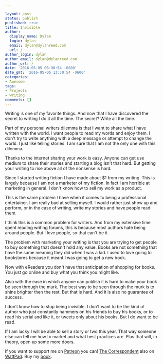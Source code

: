 ```yaml
---

layout: post
status: publish
published: true
title: Invisible 
author:
  display_name: Dylan
  login: dylan
  email: dylan@dylanreed.com
  url: /
author_login: dylan
author_email: dylan@dylanreed.com
author_url: /
date: '2016-05-05 06:30:54 -0600'
date_gmt: '2016-05-05 13:30:54 -0600'
categories:
- Awesome
tags:
- Projects
- writing
comments: []
---
```

Writing is one of my favorite things. And now that I have discovered the secret to writing I do it all the time. The secret? Write all the time. 

Part of my personal writers dilemma is that I want to share what I have written with the world. I want people to read my words and enjoy them. I don't try to write anything with a deep message or attempt to change the world. I just like telling stories. I am sure that I am not the only one with this dilemma. 

Thanks to the internet sharing your work is easy. Anyone can get use medium to share their stories and starting a blog isn't that hard. But getting your writing to rise above all of the nonsense is hard. 

Since I started writing fiction I have made about $1 from my writing. This is largely because I am not a marketer of my fiction. In fact I am horrible at marketing in general. I don't know how to sell my work as a product. 

This is the same problem I have when it comes to being a professional entertainer. I am really bad at selling myself. I would rather just show up and perform, or in the case of writing, write my stories and have people read them. 

I think this is a common problem for writers. And from my extensive time spent reading writing forums, this is because most authors hate being around people. But I love people, so that can't be it. 

The problem with marketing your writing is that you are trying to get people to buy something that doesn't hold any value. Books are not something that have the same meaning  they did when I was a kid. I used to love going to bookstores because it meant I was going to get a new book. 

Now with eReaders you don't have that anticipation of shopping for books. You just go online and buy what you think you might like. 

Also with the ease in which anyone can publish it is hard to make your book be seen through the murk. The best way to be seen through the murk is to shine brighter then the rest. But that is hard. And it is also no guarantee of success. 

I don't know how to stop being invisible. I don't want to be the kind of author who just constantly hammers on his friends to buy his books, or to read his serial and like it, or tweets only about his books. But I do want to be read. 

If I am lucky I will be able to sell a story or two this year. That way someone else can tell me how to market and what best practices are. Plus that will, in theory, open up some more doors.

If you want to support me on [Patreon](http://dylan.la/23JgCMg) you can!
[The Correspondent](http://acmeherinc.com) also on [WattPad](https://wattpad.com/story/70989438). Buy my [book](http://dylanreed.com/).

